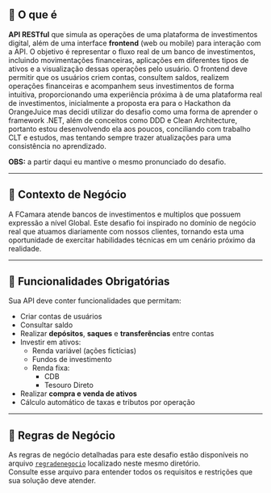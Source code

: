 ## 🎯 O que é

**API RESTful** que simula as operações de uma plataforma de investimentos digital, além de uma interface **frontend** (web ou mobile) para interação com a API. O objetivo é representar o fluxo real de um banco de investimentos, incluindo movimentações financeiras, aplicações em diferentes tipos de ativos e a visualização dessas operações pelo usuário. O frontend deve permitir que os usuários criem contas, consultem saldos, realizem operações financeiras e acompanhem seus investimentos de forma intuitiva, proporcionando uma experiência próxima à de uma plataforma real de investimentos, inicialmente a proposta era para o Hackathon da OrangeJuice mas decidi utilizar do desafio como uma forma de aprender o framework .NET, além de conceitos como DDD e Clean Architecture, portanto estou desenvolvendo ela aos poucos, conciliando com trabalho CLT e estudos, mas tentando sempre trazer atualizações para uma consistência no aprendizado. 

**OBS:** a partir daqui eu mantive o mesmo pronunciado do desafio.

---

## 🧠 Contexto de Negócio

A FCamara atende bancos de investimentos e multiplos que possuem expressão a nível Global. Este desafio foi inspirado no domínio de negócio real que atuamos diariamente com nossos clientes, tornando esta uma oportunidade de exercitar habilidades técnicas em um cenário próximo da realidade.

---

## 📌 Funcionalidades Obrigatórias

Sua API deve conter funcionalidades que permitam:

- Criar contas de usuários
- Consultar saldo
- Realizar **depósitos**, **saques** e **transferências** entre contas
- Investir em ativos:
  - Renda variável (ações fictícias)
  - Fundos de investimento
  - Renda fixa:
    - CDB
    - Tesouro Direto
- Realizar **compra e venda de ativos**
- Cálculo automático de taxas e tributos por operação

---

## 💼 Regras de Negócio

As regras de negócio detalhadas para este desafio estão disponíveis no arquivo [`regradenegocio`](./regradenegocio) localizado neste mesmo diretório.  
Consulte esse arquivo para entender todos os requisitos e restrições que sua solução deve atender.
